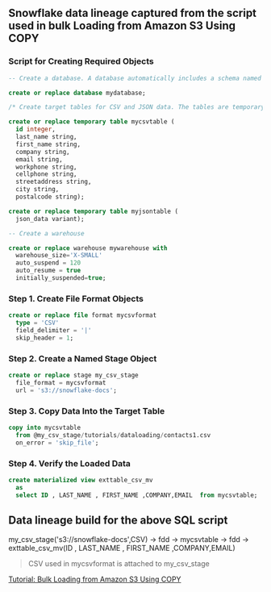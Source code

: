 ## Snowflake data lineage captured from the script used in bulk Loading from Amazon S3 Using COPY

### Script for Creating Required  Objects
```sql
-- Create a database. A database automatically includes a schema named 'public'.

create or replace database mydatabase;

/* Create target tables for CSV and JSON data. The tables are temporary, meaning they persist only for the duration of the user session and are not visible to other users. */

create or replace temporary table mycsvtable (
  id integer,
  last_name string,
  first_name string,
  company string,
  email string,
  workphone string,
  cellphone string,
  streetaddress string,
  city string,
  postalcode string);

create or replace temporary table myjsontable (
  json_data variant);

-- Create a warehouse

create or replace warehouse mywarehouse with
  warehouse_size='X-SMALL'
  auto_suspend = 120
  auto_resume = true
  initially_suspended=true;
```

### Step 1. Create File Format Objects 
```sql
create or replace file format mycsvformat
  type = 'CSV'
  field_delimiter = '|'
  skip_header = 1;
```

### Step 2. Create a Named Stage Object
```sql
create or replace stage my_csv_stage
  file_format = mycsvformat
  url = 's3://snowflake-docs';
```

### Step 3. Copy Data Into the Target Table
```sql
copy into mycsvtable
  from @my_csv_stage/tutorials/dataloading/contacts1.csv
  on_error = 'skip_file';
```

### Step 4. Verify the Loaded Data
```sql
create materialized view exttable_csv_mv
  as
  select ID , LAST_NAME , FIRST_NAME ,COMPANY,EMAIL  from mycsvtable;
```


## Data lineage build for the above SQL script 

my_csv_stage('s3://snowflake-docs',CSV) -> fdd -> mycsvtable -> fdd -> exttable_csv_mv(ID , LAST_NAME , FIRST_NAME ,COMPANY,EMAIL)
> CSV used in mycsvformat is attached to my_csv_stage

[Tutorial: Bulk Loading from Amazon S3 Using COPY](https://docs.snowflake.com/en/user-guide/data-load-external-tutorial.html)
